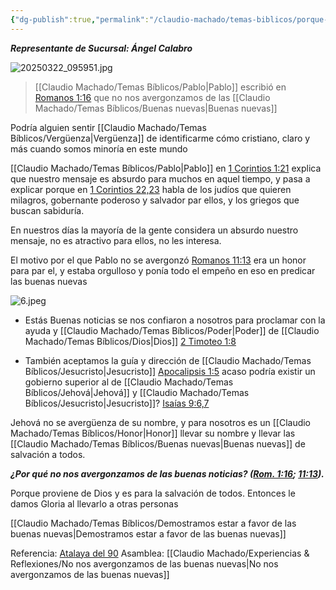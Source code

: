 ```yaml
---
{"dg-publish":true,"permalink":"/claudio-machado/temas-biblicos/porque-no-nos-avergonzamos-de-las-buenas-nuevas/","tags":["asamblea","predicación","predicar"]}
---
```


***Representante de Sucursal: Ángel Calabro***

![20250322_095951.jpg](/img/user/Personal/Im%C3%A1genes/20250322_095951.jpg)  

>[[Claudio Machado/Temas Bíblicos/Pablo\|Pablo]] escribió en [Romanos 1:16](https://wol.jw.org/es/wol/bc/r4/lp-s/1990004/0/0) que no nos avergonzamos de las [[Claudio Machado/Temas Bíblicos/Buenas nuevas\|Buenas nuevas]] 


Podría alguien sentir [[Claudio Machado/Temas Bíblicos/Vergüenza\|Vergüenza]] de identificarme cómo cristiano, claro y más cuando somos minoría en este mundo 

[[Claudio Machado/Temas Bíblicos/Pablo\|Pablo]] en  [1 Corintios 1:21](https://wol.jw.org/es/wol/b/r4/lp-s/nwtsty/46/1#v=46:1:21) explica que nuestro mensaje es absurdo para muchos en aquel tiempo, y pasa a explicar porque en [1 Corintios 22,23](https://wol.jw.org/es/wol/b/r4/lp-s/nwtsty/46/1#v=46:1:22-46:1:23) habla de los judíos que quieren milagros, gobernante poderoso y salvador par ellos, y los griegos que buscan sabiduría.

En nuestros días la mayoría de la gente considera un absurdo nuestro mensaje, no es atractivo para ellos, no les interesa. 

El motivo por el que Pablo no se avergonzó [Romanos 11:13](https://wol.jw.org/es/wol/b/r4/lp-s/nwtsty/45/11#v=45:11:13) era un honor para par el, y estaba orgulloso y ponía todo el empeño en eso en predicar las buenas nuevas 

![6.jpeg](/img/user/Personal/Im%C3%A1genes/6.jpeg)

- Estás Buenas noticias se nos confiaron a nosotros para proclamar con la ayuda y [[Claudio Machado/Temas Bíblicos/Poder\|Poder]] de [[Claudio Machado/Temas Bíblicos/Dios\|Dios]] [2 Timoteo 1:8](https://wol.jw.org/es/wol/bc/r4/lp-s/1990004/10/0) 


- También aceptamos la guía y dirección de [[Claudio Machado/Temas Bíblicos/Jesucristo\|Jesucristo]] [Apocalipsis 1:5](https://wol.jw.org/es/wol/bc/r4/lp-s/1990004/17/1) acaso podría existir un gobierno superior al de [[Claudio Machado/Temas Bíblicos/Jehová\|Jehová]] y [[Claudio Machado/Temas Bíblicos/Jesucristo\|Jesucristo]]? [Isaías 9:6,7](https://wol.jw.org/es/wol/b/r4/lp-s/nwtsty/23/9#v=23:9:6-23:9:7)

Jehová no se avergüenza de su nombre, y para nosotros es un [[Claudio Machado/Temas Bíblicos/Honor\|Honor]]  llevar su nombre y llevar las [[Claudio Machado/Temas Bíblicos/Buenas nuevas\|Buenas nuevas]] de salvación a todos.

***¿Por qué no nos avergonzamos de las buenas noticias? ([Rom. 1:16](https://wol.jw.org/es/wol/b/r4/lp-s/nwtsty/45/1#v=45:1:16); [11:13](https://wol.jw.org/es/wol/b/r4/lp-s/nwtsty/45/11#v=45:11:13)).***

Porque proviene de Dios y es para la salvación de todos. Entonces le damos Gloria al llevarlo a otras personas 

[[Claudio Machado/Temas Bíblicos/Demostramos estar a favor de las buenas nuevas\|Demostramos estar a favor de las buenas nuevas]]

Referencia: [Atalaya del 90](https://wol.jw.org/es/wol/d/r4/lp-s/1990004?q=no+nos+avergonzamos&p=par)
Asamblea: [[Claudio Machado/Experiencias & Reflexiones/No nos avergonzamos de las buenas nuevas\|No nos avergonzamos de las buenas nuevas]]